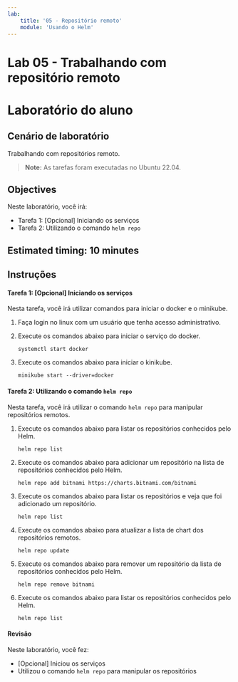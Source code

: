 ```yaml
---
lab:
    title: '05 - Repositório remoto'
    module: 'Usando o Helm'
---
```


# Lab 05 - Trabalhando com repositório remoto

# Laboratório do aluno

## Cenário de laboratório

Trabalhando com repositórios remoto.

>**Note:** As tarefas foram executadas no Ubuntu 22.04.

## Objectives

Neste laboratório, você irá:

+ Tarefa 1: [Opcional] Iniciando os serviços
+ Tarefa 2: Utilizando o comando `helm repo`

## Estimated timing: 10 minutes

## Instruções

#### Tarefa 1: [Opcional] Iniciando os serviços

Nesta tarefa, você irá utilizar comandos para iniciar o docker e o minikube.

1. Faça login no linux com um usuário que tenha acesso administrativo.

1. Execute os comandos abaixo para iniciar o serviço do docker.

    ```shell
    systemctl start docker
    ```

1. Execute os comandos abaixo para iniciar o kinikube.

    ```shell
    minikube start --driver=docker
    ```

#### Tarefa 2: Utilizando o comando `helm repo`

Nesta tarefa, você irá utilizar o comando `helm repo` para manipular repositórios remotos.

1. Execute os comandos abaixo para listar os repositórios conhecidos pelo Helm.

    ```shell
    helm repo list
    ```

1. Execute os comandos abaixo para adicionar um repositório na lista de repositórios conhecidos pelo Helm.

    ```shell
    helm repo add bitnami https://charts.bitnami.com/bitnami
    ```

1. Execute os comandos abaixo para listar os repositórios e veja que foi adicionado um repositório.

    ```shell
    helm repo list
    ```

1. Execute os comandos abaixo para atualizar a lista de chart dos repositórios remotos.

    ```shell
    helm repo update
    ```

1. Execute os comandos abaixo para remover um repositório da lista de repositórios conhecidos pelo Helm.

    ```shell
    helm repo remove bitnami
    ```

1. Execute os comandos abaixo para listar os repositórios conhecidos pelo Helm.

    ```shell
    helm repo list
    ```

#### Revisão

Neste laboratório, você fez:

- [Opcional] Iniciou os serviços
- Utilizou o comando `helm repo` para manipular os repositórios